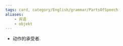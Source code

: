 ```yaml
---
tags: card, category/English/grammar/PartsOfSpeech
aliases: 
    - 宾语
    - objekt
---
```

- 动作的承受者.

